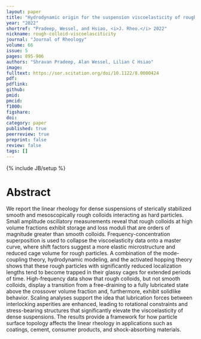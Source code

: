 ```yaml
---
layout: paper
title: "Hydrodynamic origin for the suspension viscoelasticity of rough colloids"
year: "2022"
shortref: "Pradeep, Wessel, and Hsiao, <i>J. Rheo.</i> 2022"
nickname: rough-colloid-viscoelasciticity
journal: "Journal of Rheology"
volume: 66
issue: 5
pages: 895-906
authors: "Shravan Pradeep, Alan Wessel, Lilian C Hsiao"
image: 
fulltext: https://sor.scitation.org/doi/10.1122/8.0000424
pdf: 
pdflink: 
github: 
pmid: 
pmcid: 
f1000: 
figshare: 
doi: 
category: paper
published: true
peerreview: true
preprint: false
review: false
tags: []
---
```

{% include JB/setup %}

# Abstract 

We report the linear rheology for dense suspensions of sterically stabilized smooth and mesoscopically rough colloids interacting as hard particles. Small amplitude oscillatory measurements reveal that rough colloids at high volume fractions exhibit storage and loss moduli that are orders of magnitude greater than smooth colloids. Frequency-concentration superposition is used to collapse the viscoelasticity data onto a master curve, where shift factors suggest a more elastic microstructure and reduced cage volume for rough particles. A combination of the mode-coupling theory, hydrodynamic modeling, and the activated hopping theory shows that these rough particles with significantly reduced localization lengths tend to become trapped in their glassy cages for extended periods of time. High-frequency data show that rough colloids, but not smooth colloids, display a transition from a free-draining to a fully lubricated state above the crossover volume fraction and, furthermore, exhibit solidlike behavior. Scaling analyses support the idea that lubrication forces between interlocking asperities are enhanced, leading to rotational constraints and stress-bearing structures that significantly elevate the viscoelasticity of dense suspensions. The results provide a framework for how particle surface topology affects the linear rheology in applications such as coatings, cement, consumer products, and shock-absorbing materials.